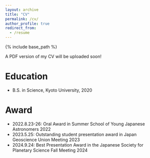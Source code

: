```yaml
---
layout: archive
title: "CV"
permalink: /cv/
author_profile: true
redirect_from:
  - /resume
---
```


{% include base_path %}

A PDF version of my CV will be uploaded soon!

Education
======
* B.S. in Science, Kyoto University, 2020

Award
======
* 2022.8.23-26: Oral Award in Summer School of Young Japanese Astronomers 2022
* 2023.5.25: Outstanding student presentation award in Japan Geoscience Union Meeting 2023
* 2024.9.24: Best Presentation Award in the Japanese Society for Planetary Science Fall Meeting 2024